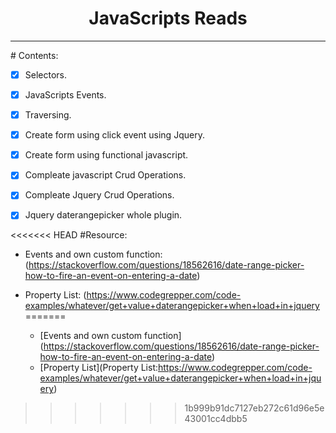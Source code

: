 <center>
<h1>JavaScripts Reads</h1>
<hr>
</center>
# Contents:

- [x] Selectors.
- [x] JavaScripts Events.
- [x] Traversing.
- [x] Create form using click event using Jquery.
- [x] Create form using functional javascript.
- [x] Compleate javascript Crud Operations.
- [x] Compleate Jquery Crud Operations.
- [x] Jquery daterangepicker whole plugin.



<<<<<<< HEAD
#Resource:

+ Events and own custom function: (https://stackoverflow.com/questions/18562616/date-range-picker-how-to-fire-an-event-on-entering-a-date)
+ Property List: (https://www.codegrepper.com/code-examples/whatever/get+value+daterangepicker+when+load+in+jquery
=======

    + [Events and own custom function] (https://stackoverflow.com/questions/18562616/date-range-picker-how-to-fire-an-event-on-entering-a-date)
    + [Property List](Property List:https://www.codegrepper.com/code-examples/whatever/get+value+daterangepicker+when+load+in+jquery)
>>>>>>> 1b999b91dc7127eb272c61d96e5e43001cc4dbb5
